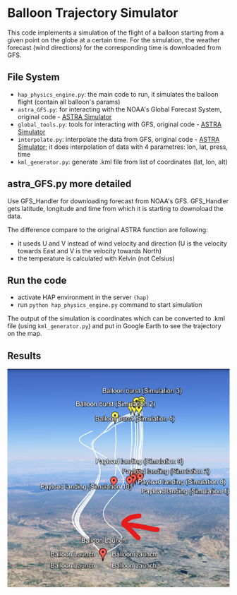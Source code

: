 # Balloon Trajectory Simulator

This code implements a simulation of the flight of a balloon starting from a given point on the globe at a certain time. For the simulation, the weather forecast (wind directions) for the corresponding time is downloaded from GFS.

## File System

* `hap_physics_engine.py`: the main code to run, it simulates the balloon flight (contain all balloon's params)
* `astra_GFS.py`: for interacting with the NOAA's Global Forecast System, original code - [ASTRA Simulator](https://github.com/sobester/astra_simulator)
* `global_tools.py`: tools for interacting with GFS, original code - [ASTRA Simulator](https://github.com/sobester/astra_simulator)
* `interpolate.py`: interpolate the data from GFS, original code - [ASTRA Simulator](https://github.com/sobester/astra_simulator); it does interpolation of data with 4 parametres: lon, lat, press, time
* `kml_generator.py`: generate .kml file from list of coordinates (lat, lon, alt)

## astra_GFS.py more detailed

Use GFS_Handler for downloading forecast from NOAA's GFS. GFS_Handler gets latitude, longitude and time from which it is starting to downoload the data. 

The difference compare to the original ASTRA function are following:
* it useds U and V instead of wind velocity and direction (U is the velocity towards East and V is the velocity towards North)
* the temperature is calculated with Kelvin (not Celsius)

## Run the code 
* activate HAP environment in the server `(hap)`
* run `python hap_physics_engine.py` command  to start simulation

The output of the simulation is coordinates which can be converted to .kml file (using `kml_generator.py`) and put in Google Earth to see the trajectory on the map.

## Results
![Our simulation (showed in arrow) vs ASTRA simulation](imgs/experiment.png)
